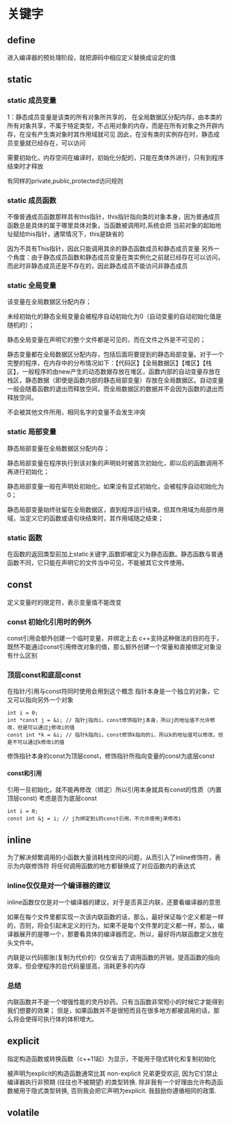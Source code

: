 # 关键字

## define
进入编译器的预处理阶段，就把源码中相应定义替换成设定的值

## static
### static 成员变量
1：静态成员变量是该类的所有对象所共享的，
在全局数据区分配内存，由本类的所有对象共享，不属于特定类型，不占用对象的内存，而是在所有对象之外开辟内存，在没有产生类对象时其作用域就可见
因此，在没有类的实例存在时，静态成员变量就已经存在，可以访问

需要初始化，内存空间在编译时，初始化分配的，只能在类体外进行，只有到程序结束时才释放

有同样的private,public,protected访问规则


### static 成员函数
不像普通成员函数那样具有this指针，this指针指向类的对象本身，因为普通成员函数总是具体的属于哪里具体对象，当函数被调用时,系统会把
当前对象的起始地址赋给this指针，通常情况下，this是缺省的

因为不具有This指针，因此只能调用其余的静态函数成员和静态成员变量
另外一个角度：由于静态成员函数和静态成员变量在类实例化之前就已经存在可以访问，而此时非静态成员还是不存在的，因此静态成员不能访问非静态成员
### static 全局变量
该变量在全局数据区分配内存；

未经初始化的静态全局变量会被程序自动初始化为0（自动变量的自动初始化值是随机的）；

静态全局变量在声明它的整个文件都是可见的，而在文件之外是不可见的； 

静态变量都在全局数据区分配内存，包括后面将要提到的静态局部变量。对于一个完整的程序，在内存中的分布情况如下：【代码区】【全局数据区】【堆区】【栈区】，一般程序的由new产生的动态数据存放在堆区，函数内部的自动变量存放在栈区，静态数据（即使是函数内部的静态局部变量）存放在全局数据区。自动变量一般会随着函数的退出而释放空间，而全局数据区的数据并不会因为函数的退出而释放空间。

不会被其他文件所用，相同名字的变量不会发生冲突


### static 局部变量
静态局部变量在全局数据区分配内存； 

静态局部变量在程序执行到该对象的声明处时被首次初始化，即以后的函数调用不再进行初始化；

静态局部变量一般在声明处初始化，如果没有显式初始化，会被程序自动初始化为0；

静态局部变量始终驻留在全局数据区，直到程序运行结束。但其作用域为局部作用域，当定义它的函数或语句块结束时，其作用域随之结束；

### static 函数
在函数的返回类型前加上static关键字,函数即被定义为静态函数。静态函数与普通函数不同，它只能在声明它的文件当中可见，不能被其它文件使用。

## const
定义变量时的限定符，表示变量值不能改变

### const 初始化引用时的例外

const引用会额外创建一个临时变量，并绑定上去
c++支持这种做法的目的在于，既然不能通过const引用修改对象的值，那么额外创建一个常量和直接绑定对象没有什么区别

### 顶层const和底层const

在指针/引用与const符同时使用会用到这个概念
指针本身是一个独立的对象，它又可以指向另外一个对象

```
int i = 0;
int *const j = &i; // 指针j指向i，const修饰指针j本身，所以j的地址值不允许修改，但是可以通过j修改i的值
const int *k = &i; // 指针k指向i，const修饰k指向的i，所以k的地址值可以修改，但是不可以通过k修改i的值

```
修饰指针本身的const为顶层const，修饰指针所指向变量的const为底层const

#### const和引用
引用一旦初始化，就不能再修改（绑定）所以引用本身就具有const的性质（内置顶层const)
考虑是否为底层const

```
int i = 0;
const int &j = i; // j为绑定到i的const引用，不允许使用j来修改i
```
## inline
为了解决频繁调用的小函数大量消耗栈空间的问题，从而引入了inline修饰符，表示为内联修饰符
将任何调用函数的地方都替换成了对应函数内的表达式

### inline仅仅是对一个编译器的建议
inline函数仅仅是对一个编译器的建议，对于是否真正内联，还要看编译器的意思

如果在每个文件里都实现一次该内联函数的话，那么，最好保证每个定义都是一样的，否则，将会引起未定义的行为。如果不是每个文件里的定义都一样，那么，编译器展开的是哪一个，那要看具体的编译器而定。所以，最好将内联函数定义放在头文件中。

内联是以代码膨胀(复制为代价的）仅仅省去了调用函数的开销，提高函数的指向效率，但会使程序的总代码量提高，消耗更多的内存

### 总结
内联函数并不是一个增强性能的灵丹妙药。只有当函数非常短小的时候它才能得到我们想要的效果；
但是，如果函数并不是很短而且在很多地方都被调用的话，那么将会使得可执行体的体积增大。

## explicit
指定构造函数或转换函数（c++11起）为显示，不能用于隐式转化和复制初始化

被声明为explicit的构造函数通常比其 non-explicit 兄弟更受欢迎, 因为它们禁止编译器执行非预期 (往往也不被期望) 的类型转换.
除非我有一个好理由允许构造函数被用于隐式类型转换, 否则我会把它声明为explicit. 我鼓励你遵循相同的政策.


## volatile

